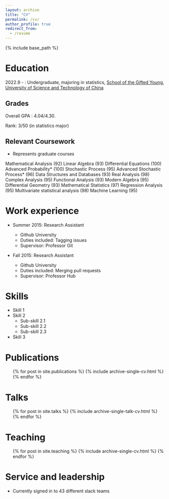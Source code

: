 ```yaml
---
layout: archive
title: "CV"
permalink: /cv/
author_profile: true
redirect_from:
  - /resume
---
```


{% include base_path %}

Education
======
2022.9 - : Undergraduate, majoring in statistics, [School of the Gifted Young](https://en.scgy.ustc.edu.cn/), [University of Science and Technology of China](https://en.ustc.edu.cn/)

## Grades

Overall GPA : 4.04/4.30.

Rank: 3/50 (in statistics major)

## Relevant Coursework
* Represents graduate courses

Mathematical Analysis (92)
Linear Algebra (93)
Differential Equations (100)
Advanced Probability* (100)
Stochastic Process (95)
Advanced Stochastic Process* (96)
Data Structures and Databases (93)
Real Analysis (98)
Complex Analysis (95)
Functional Analysis (93)
Modern Algebra (95)
Differential Geometry (93)
Mathematical Statistics (97)
Regression Analysis (95)
Multivariate statistical analysis (98)
Machine Learning (95)

Work experience
======
* Summer 2015: Research Assistant
  * Github University
  * Duties included: Tagging issues
  * Supervisor: Professor Git

* Fall 2015: Research Assistant
  * Github University
  * Duties included: Merging pull requests
  * Supervisor: Professor Hub
  
Skills
======
* Skill 1
* Skill 2
  * Sub-skill 2.1
  * Sub-skill 2.2
  * Sub-skill 2.3
* Skill 3

Publications
======
  <ul>{% for post in site.publications %}
    {% include archive-single-cv.html %}
  {% endfor %}</ul>
  
Talks
======
  <ul>{% for post in site.talks %}
    {% include archive-single-talk-cv.html %}
  {% endfor %}</ul>
  
Teaching
======
  <ul>{% for post in site.teaching %}
    {% include archive-single-cv.html %}
  {% endfor %}</ul>
  
Service and leadership
======
* Currently signed in to 43 different slack teams
